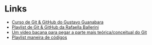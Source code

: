 # Links 
- [Curso de Git & GitHub do Gustavo Guanabara](https://youtube.com/playlist?list=PLHz_AreHm4dm7ZULPAmadvNhH6vk9oNZA)
- [Playlist de Git & GitHub da Rafaella Ballerini](https://youtube.com/playlist?list=PLhkO7OMKgT_rqwGYldqcFxyN4yjFgmDh8)
- [Um vídeo bacana para pegar a parte mais teórica/conceitual do Git](https://youtu.be/6Czd1Yetaac)
- [Playlist maneira de códigos](https://youtube.com/playlist?list=PLG6_PMcMGdN6WMkgDnFMFn-0MeEaftZvD)
